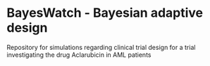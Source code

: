 # BayesWatch - Bayesian adaptive design
Repository for simulations regarding clinical trial design for a trial investigating the drug Aclarubicin in AML patients
